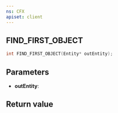 ```yaml
---
ns: CFX
apiset: client
---
```

## FIND_FIRST_OBJECT

```c
int FIND_FIRST_OBJECT(Entity* outEntity);
```


## Parameters
* **outEntity**: 

## Return value
